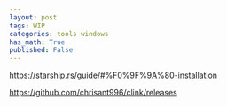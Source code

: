 ```yaml
---
layout: post
tags: WIP
categories: tools windows
has_math: True
published: False
---
```


https://starship.rs/guide/#%F0%9F%9A%80-installation

https://github.com/chrisant996/clink/releases
